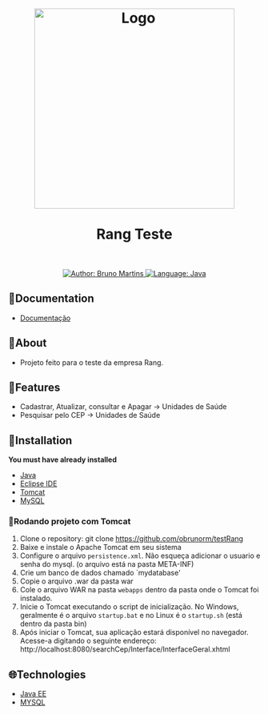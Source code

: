 <h1 align="center">
	<img src="https://i.imgur.com/1ivr7ac.png"  alt="Logo"  width="400"><br><br>
	Rang Teste
</h1>

<div>
    <p align="center">
        <em>
            <br><br>
        </em>
    <a href="https://www.linkedin.com/in/bruno-martins-8667b0180/" target="_blank">
        <img src="https://img.shields.io/static/v1?label=Author&message=Bruno&color=00ba6d&style=for-the-badge&logo=LinkedIn" alt="Author: Bruno Martins">
    </a>
    <a href="https://www.oracle.com/br/">
		<img  src="https://img.shields.io/static/v1?label=Language&message=Java&color=red&style=for-the-badge&logo=Java"  alt="Language: Java">
	</a>
    </p>
</div>

## 📂Documentation
- [Documentação](https://www.notion.so/Documenta-o-do-Projeto-beea7c05a95b43c28eda311383f721dd?pvs=4)


## 📌About
 - Projeto feito para o teste da empresa Rang.

## 🚀Features

- Cadastrar, Atualizar, consultar e Apagar -> Unidades de Saúde
- Pesquisar pelo CEP -> Unidades de Saúde

## 📕Installation

**You must have already installed**
- [Java](https://www.oracle.com/br/java/technologies/downloads/)
- [Eclipse IDE](https://www.eclipse.org/downloads/)
- [Tomcat](https://tomcat.apache.org/download-90.cgi)
- [MySQL](https://dev.mysql.com/downloads/)


### 🏃Rodando projeto com Tomcat

1. Clone o repository: git clone https://github.com/obrunorm/testRang
2. Baixe e instale o Apache Tomcat em seu sistema
4. Configure o arquivo `persistence.xml`. Não esqueça adicionar o usuario e senha do mysql. (o arquivo está na pasta META-INF)
5. Crie um banco de dados chamado `mydatabase'
6. Copie o arquivo .war da pasta war
7. Cole o arquivo WAR na pasta `webapps` dentro da pasta onde o Tomcat foi instalado.
8. Inicie o Tomcat executando o script de inicialização.
 No Windows, geralmente é o arquivo `startup.bat` e no Linux é o `startup.sh` (está dentro da pasta bin)
9. Após iniciar o Tomcat, sua aplicação estará disponível no navegador. Acesse-a digitando o seguinte endereço: 
http://localhost:8080/searchCep/Interface/InterfaceGeral.xhtml

## 🌐Technologies

- [Java EE](https://www.oracle.com/br/java/technologies/java-ee-glance.html)
- [MYSQL](https://www.mysql.com/)

